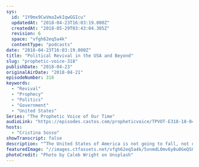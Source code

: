 ```yaml
---
sys:
  id: "1Y0mx9CwVmaIwkIqwGGIcu"
  updatedAt: "2018-04-23T16:03:19.000Z"
  createdAt: "2018-05-29T03:43:04.305Z"
  revision: 6
  space: "vfgh62eq5a4k"
  contentType: "podcasts"
date: "2018-04-23T16:03:19.000Z"
title: "Political Revival in the USA and Beyond"
slug: "prophetic-voice-318"
publishDate: "2018-04-23"
originalAirDate: "2018-04-21"
episodeNumber: 318
keywords:
  - "Revival"
  - "Prophecy"
  - "Politics"
  - "Government"
  - "United States"
Series: "The Prophetic Voice of Our Time"
audioLink: "https://episodes.castos.com/propheticvoice/TPVOT-E318-18-04-21-22-Political-Revival-in-the-USA-and-Beyond.mp3"
hosts:
  - "Cristina Sosso"
showTranscript: false
description: "“The United States of America is not going to fall, not under our watch in Jesus’ name!... The Lord directed me a few weeks ago to go to Washington D.C. to pray for our country, political leaders, and to release prophecies... So we obeyed God… This is one thing about the Holy Spirit. He will not tell you the exact specific of why He’s sending you somewhere but He has your back. He will protect you, and you need to follow those instructions to the letter… and even if it’s not something great in your eyes, it’s very important to God that you put Him first and that you obey.” Key scripture: Isaiah 45:8"
featuredImage: "//images.ctfassets.net/vfgh62eq5a4k/5vnmdL0mv6y8u0GeQSGcwU/b62dfb714db0233e56c52d3466043fd1/caleb-wright-14716-unsplash.jpg"
photoCredit: "Photo by Caleb Wright on Unsplash"
---
```

